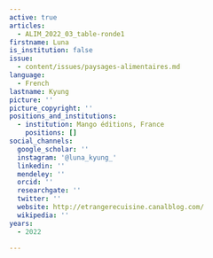 ```yaml
---
active: true
articles:
  - ALIM_2022_03_table-ronde1
firstname: Luna
is_institution: false
issue:
  - content/issues/paysages-alimentaires.md
language:
  - French
lastname: Kyung
picture: ''
picture_copyright: ''
positions_and_institutions:
  - institution: Mango éditions, France
    positions: []
social_channels:
  google_scholar: ''
  instagram: '@luna_kyung_'
  linkedin: ''
  mendeley: ''
  orcid: ''
  researchgate: ''
  twitter: ''
  website: http://etrangerecuisine.canalblog.com/
  wikipedia: ''
years:
  - 2022

---
```

